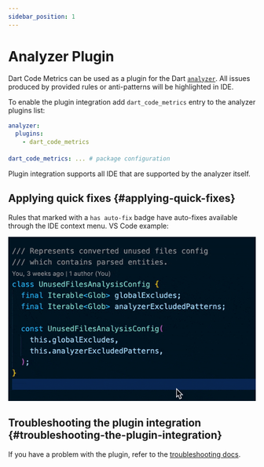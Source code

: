 ```yaml
---
sidebar_position: 1
---
```


# Analyzer Plugin

Dart Code Metrics can be used as a plugin for the Dart [`analyzer`](https://pub.dev/packages/analyzer). All issues produced by provided rules or anti-patterns will be highlighted in IDE.

To enable the plugin integration add `dart_code_metrics` entry to the analyzer plugins list:

```yaml title="analysis_options.yaml"
analyzer:
  plugins:
    - dart_code_metrics

dart_code_metrics: ... # package configuration
```

Plugin integration supports all IDE that are supported by the analyzer itself.

## Applying quick fixes {#applying-quick-fixes}

Rules that marked with a `has auto-fix` badge have auto-fixes available through the IDE context menu. VS Code example:

![VS Code example](../static/img/quick-fix.gif)

## Troubleshooting the plugin integration {#troubleshooting-the-plugin-integration}

If you have a problem with the plugin, refer to the [troubleshooting docs](https://github.com/dart-code-checker/dart-code-metrics/blob/master/TROUBLESHOOTING.md).
